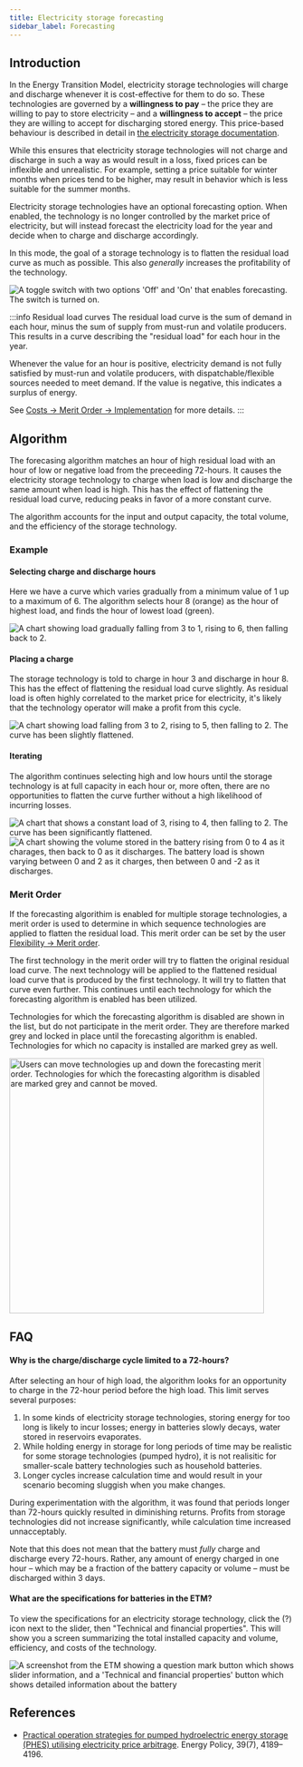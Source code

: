 ```yaml
---
title: Electricity storage forecasting
sidebar_label: Forecasting
---
```


## Introduction

In the Energy Transition Model, electricity storage technologies will charge and discharge whenever it is cost-effective for them to do so. These technologies are governed by a **willingness to pay** – the price they are willing to pay to store electricity – and a **willingness to accept** – the price they are willing to accept for discharging stored energy. This price-based behaviour is described in detail in [the electricity storage documentation](electricity-storage.md).

While this ensures that electricity storage technologies will not charge and discharge in such a way as would result in a loss, fixed prices can be inflexible and unrealistic. For example, setting a price suitable for winter months when prices tend to be higher, may result in behavior which is less suitable for the summer months.

Electricity storage technologies have an optional forecasting option. When enabled, the technology is no longer controlled by the market price of electricity, but will instead forecast the electricity load for the year and decide when to charge and discharge accordingly.

In this mode, the goal of a storage technology is to flatten the residual load curve as much as possible. This also _generally_ increases the profitability of the technology.

<div class="bordered-image">
  <img src="/img/docs/battery-forecasting/toggle.png" alt="A toggle switch with two options 'Off' and 'On' that enables forecasting. The switch is turned on." />
</div>

:::info Residual load curves
The residual load curve is the sum of demand in each hour, minus the sum of supply from must-run and volatile producers. This results in a curve describing the "residual load" for each hour in the year.

Whenever the value for an hour is positive, electricity demand is not fully satisfied by must-run and volatile producers, with dispatchable/flexible sources needed to meet demand. If the value is negative, this indicates a surplus of energy.

See [Costs → Merit Order → Implementation](merit-order.md#implementation) for more details.
:::

## Algorithm

The forecasing algorithm matches an hour of high residual load with an hour of low or negative load from the preceeding 72-hours. It causes the electricity storage technology to charge when load is low and discharge the same amount when load is high. This has the effect of flattening the residual load curve, reducing peaks in favor of a more constant curve.

The algorithm accounts for the input and output capacity, the total volume, and the efficiency of the storage technology.

### Example

#### Selecting charge and discharge hours

Here we have a curve which varies gradually from a minimum value of 1 up to a maximum of 6. The algorithm selects hour 8 (orange) as the hour of highest load, and finds the hour of lowest load (green).

<div style={{ textAlign: "center" }}>
  <img src="/img/docs/battery-forecasting/before.png" alt="A chart showing load gradually falling from 3 to 1, rising to 6, then falling back to 2." />
</div>

#### Placing a charge

The storage technology is told to charge in hour 3 and discharge in hour 8. This has the effect of flattening the residual load curve slightly. As residual load is often highly correlated to the market price for electricity, it's likely that the technology operator will make a profit from this cycle.

<div style={{ textAlign: "center" }}>
  <img src="/img/docs/battery-forecasting/after.png" alt="A chart showing load falling from 3 to 2, rising to 5, then falling to 2. The curve has been slightly flattened." />
</div>

#### Iterating

The algorithm continues selecting high and low hours until the storage technology is at full capacity in each hour or, more often, there are no opportunities to flatten the curve further without a high likelihood of incurring losses.

<div style={{ textAlign: "center" }}>
  <img src="/img/docs/battery-forecasting/finished.png" alt="A chart that shows a constant load of 3, rising to 4, then falling to 2. The curve has been significantly flattened." />
</div>

<div style={{ textAlign: "center" }}>
  <img src="/img/docs/battery-forecasting/finished-load-and-volume.png" alt="A chart showing the volume stored in the battery rising from 0 to 4 as it charages, then back to 0 as it discharges. The battery load is shown varying between 0 and 2 as it charges, then between 0 and -2 as it discharges." />
</div>

### Merit Order
If the forecasting algorithim is enabled for multiple storage technologies, a merit order is used to determine in which sequence technologies are applied to flatten the residual load. This merit order can be set by the user [Flexibility → Merit order](https://energytransitionmodel.com/scenario/flexibility/flexibility_forecast_storage_order/forecasting-storage-order).

The first technology in the merit order will try to flatten the original residual load curve. The next technology will be applied to the flattened residual load curve that is produced by the first technology. It will try to flatten that curve even further. This continues until each technology for which the forecasting algorithm is enabled has been utilized.

Technologies for which the forecasting algorithm is disabled are shown in the list, but do not participate in the merit order. They are therefore marked grey and locked in place until the forecasting algorithm is enabled. Technologies for which no capacity is installed are marked grey as well.

<div style={{ textAlign: "center" }}>
  <img src="/img/docs/battery-forecasting/forecast-merit-order.png" alt="Users can move technologies up and down the forecasting merit order. Technologies for which the forecasting algorithm is disabled are marked grey and cannot be moved." width = "450"/>
</div>

## FAQ

#### Why is the charge/discharge cycle limited to a 72-hours?

After selecting an hour of high load, the algorithm looks for an opportunity to charge in the 72-hour period before the high load. This limit serves several purposes:

1. In some kinds of electricity storage technologies, storing energy for too long is likely to incur losses; energy in batteries slowly decays, water stored in reservoirs evaporates.
2. While holding energy in storage for long periods of time may be realistic for some storage technologies (pumped hydro), it is not realisitic for smaller-scale battery technologies such as household batteries.
3. Longer cycles increase calculation time and would result in your scenario becoming sluggish when you make changes.

During experimentation with the algorithm, it was found that periods longer than 72-hours quickly resulted in diminishing returns. Profits from storage technologies did not increase significantly, while calculation time increased unnacceptably.

Note that this does not mean that the battery must _fully_ charge and discharge every 72-hours. Rather, any amount of energy charged in one hour – which may be a fraction of the battery capacity or volume – must be discharged within 3 days.

#### What are the specifications for batteries in the ETM?

To view the specifications for an electricity storage technology, click the (?) icon next to the slider, then "Technical and financial properties". This will show you a screen summarizing the total installed capacity and volume, efficiency, and costs of the technology.

<div class="bordered-image">
  <img src="/img/docs/battery-forecasting/properties.png" alt="A screenshot from the ETM showing a question mark button which shows slider information, and a 'Technical and financial properties' button which shows detailed information about the battery" />
</div>

## References

* [Practical operation strategies for pumped hydroelectric energy storage (PHES) utilising electricity price arbitrage](https://doi.org/10.1016/j.enpol.2011.04.032). Energy Policy, 39(7), 4189–4196.
